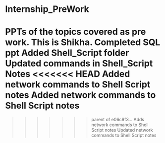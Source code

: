 # Internship_PreWork
PPTs of the topics covered as pre work.
This is Shikha.
Completed SQL ppt
Added Shell_Script folder
Updated commands in Shell_Script Notes
<<<<<<< HEAD
Added network commands to Shell Script notes
Added network commands to Shell Script notes
=======
>>>>>>> parent of e06c9f3... Adds network commands to Shell Script notes
Updated network commands to Shell Script notes
